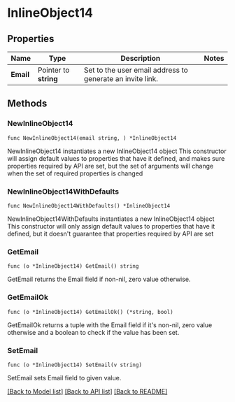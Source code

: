 # InlineObject14

## Properties

Name | Type | Description | Notes
------------ | ------------- | ------------- | -------------
**Email** | Pointer to **string** | Set to the user email address to generate an invite link. | 

## Methods

### NewInlineObject14

`func NewInlineObject14(email string, ) *InlineObject14`

NewInlineObject14 instantiates a new InlineObject14 object
This constructor will assign default values to properties that have it defined,
and makes sure properties required by API are set, but the set of arguments
will change when the set of required properties is changed

### NewInlineObject14WithDefaults

`func NewInlineObject14WithDefaults() *InlineObject14`

NewInlineObject14WithDefaults instantiates a new InlineObject14 object
This constructor will only assign default values to properties that have it defined,
but it doesn't guarantee that properties required by API are set

### GetEmail

`func (o *InlineObject14) GetEmail() string`

GetEmail returns the Email field if non-nil, zero value otherwise.

### GetEmailOk

`func (o *InlineObject14) GetEmailOk() (*string, bool)`

GetEmailOk returns a tuple with the Email field if it's non-nil, zero value otherwise
and a boolean to check if the value has been set.

### SetEmail

`func (o *InlineObject14) SetEmail(v string)`

SetEmail sets Email field to given value.



[[Back to Model list]](../README.md#documentation-for-models) [[Back to API list]](../README.md#documentation-for-api-endpoints) [[Back to README]](../README.md)



